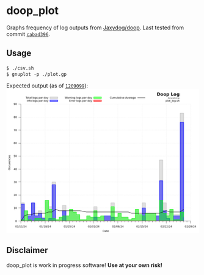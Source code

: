 # doop_plot
Graphs frequency of log outputs from [Jaxydog/doop](https://github.com/Jaxydog/doop). Last tested from commit [`cabad396`](https://github.com/Jaxydog/doop/tree/cbad3961bd3f41a77d3de74e6fb0349f5ef72d47).

## Usage
```
$ ./csv.sh
$ gnuplot -p ./plot.gp
```
Expected output (as of [`1209099`](https://github.com/RemasteredArch/doop_plot/tree/12090998dcdd49234589bc546055cf3bbdee733b)):
![gnuplot output](./demo/output.png)

## Disclaimer
doop_plot is work in progress software! **Use at your own risk!**
